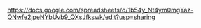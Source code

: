 https://docs.google.com/spreadsheets/d/1b54y_Nt4ym0mgYaz-QNwfe2jpeNYbUvb9_QXsJfkswk/edit?usp=sharing
